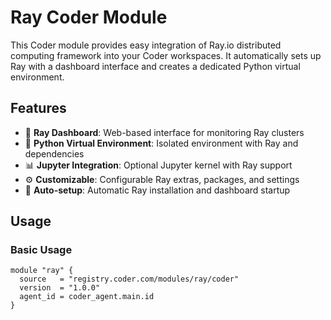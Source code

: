# Ray Coder Module

This Coder module provides easy integration of Ray.io distributed computing framework into your Coder workspaces. It automatically sets up Ray with a dashboard interface and creates a dedicated Python virtual environment.

## Features

- 🚀 **Ray Dashboard**: Web-based interface for monitoring Ray clusters
- 🐍 **Python Virtual Environment**: Isolated environment with Ray and dependencies
- 📊 **Jupyter Integration**: Optional Jupyter kernel with Ray support
- ⚙️ **Customizable**: Configurable Ray extras, packages, and settings
- 🔧 **Auto-setup**: Automatic Ray installation and dashboard startup

## Usage

### Basic Usage

```hcl
module "ray" {
  source   = "registry.coder.com/modules/ray/coder"
  version  = "1.0.0"
  agent_id = coder_agent.main.id
}

